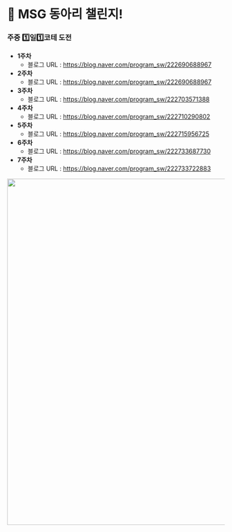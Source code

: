 # 📢 MSG 동아리 챌린지!
<h3>주중 1️⃣일1️⃣코테 도전</h3>

* __1주차__
  * 블로그 URL : https://blog.naver.com/program_sw/222690688967
* __2주차__
  * 블로그 URL : https://blog.naver.com/program_sw/222690688967
* __3주차__
  * 블로그 URL : https://blog.naver.com/program_sw/222703571388
* __4주차__
  * 블로그 URL : https://blog.naver.com/program_sw/222710290802
* __5주차__
  * 블로그 URL : https://blog.naver.com/program_sw/222715956725
* __6주차__
  * 블로그 URL : https://blog.naver.com/program_sw/222733687730
* __7주차__
  * 블로그 URL : https://blog.naver.com/program_sw/222733722883
      
<img src="https://user-images.githubusercontent.com/73941301/166182965-e3c035ba-f8a9-43d8-8d9b-9c4bd638f782.jpg" width="800">
